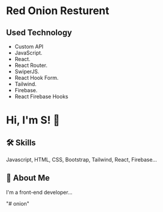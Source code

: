 # Red Onion Resturent
## Used Technology

- Custom API
- JavaScript.
- React.
- React Router.
- SwiperJS.
- React Hook Form.
- Tailwind.
- Firebase.
- React Firebase Hooks


# Hi, I'm S! 👋


## 🛠 Skills
Javascript, HTML, CSS, Bootstrap, Tailwind, React, Firebase...


## 🚀 About Me
I'm a front-end developer...

"# onion" 

